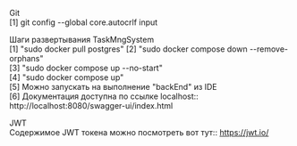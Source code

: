 Git \
[1] git config --global core.autocrlf input

Шаги развертывания TaskMngSystem \
[1] "sudo docker pull postgres"
[2] "sudo docker compose down --remove-orphans" \
[3] "sudo docker compose up --no-start" \
[4] "sudo docker compose up"\
[5] Можно запускать на выполнение "backEnd" из IDE \
[6] Документация доступна по ссылке localhost:: http://localhost:8080/swagger-ui/index.html 

JWT \
Содержимое JWT токена можно посмотреть вот тут:: https://jwt.io/ 